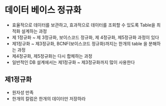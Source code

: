 # 데이터 베이스 정규화
- 효율적으로 데이터를 보관하고, 효과적으로 데이터를 조회할 수 있도록 Table을 최적화
설계하는 과정
- 제 1정규화 ~ 제 3정규화, 보이스코드 정규화, 제 4정규화, 제5정규화 과정이 있다
- 제1정규화 ~ 제3정규화, BCNF(보이스코드 정규화)까지는 한개의 table 을 분해하는 과정
- 제4정규화, 제5정규화는 다시 합체하는 과정
- 일반적인 DB 설계에서는 제1정규화 ~ 제3정규화까지 많이 사용한다

## 제1정규화
- 원자성 만족
- 한개의 칼럼은 한개의 데이터만 저장하라



